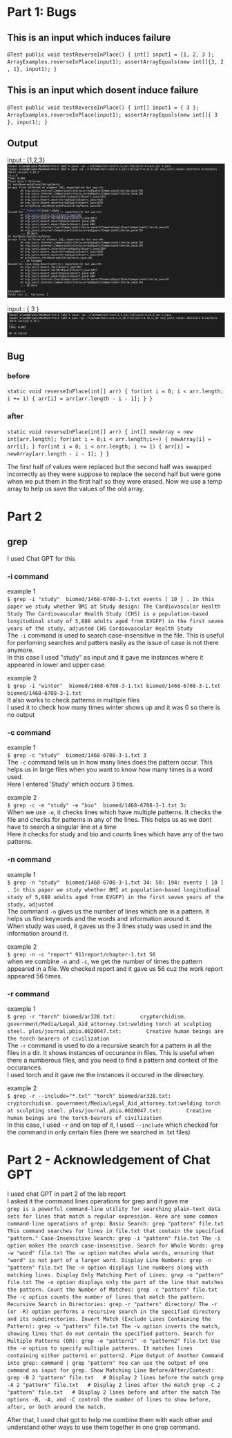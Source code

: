 # Part 1: Bugs  
## This is an input which induces failure  
`@Test
public void testReverseInPlace() {
    int[] input1 = {1, 2, 3 };
    ArrayExamples.reverseInPlace(input1);
    assertArrayEquals(new int[]{3, 2 , 1}, input1);
}`  
## This is an input which dosent induce failure  
`@Test
public void testReverseInPlace() {
    int[] input1 = { 3 };
    ArrayExamples.reverseInPlace(input1);
    assertArrayEquals(new int[]{ 3 }, input1);
}`
## Output  
input : {1,2,3}  
![image](beforeFixBug.png)  

input : { 3 }  
![image](afterFixBug.png)  

## Bug  
### before  
`static void reverseInPlace(int[] arr) {
  for(int i = 0; i < arr.length; i += 1) {
    arr[i] = arr[arr.length - i - 1];
  }
}`  
### after  
`static void reverseInPlace(int[] arr) {
  int[] newArray = new int[arr.length];
  for(int i = 0;i < arr.length;i++) {
    newArray[i] = arr[i];
  }
  for(int i = 0; i < arr.length; i += 1) {
    arr[i] = newArray[arr.length - i - 1];
} }`  

The first half of values were replaced but the second half was swapped incorrectly as they were suppose to replace the second half but were gone when we put them in the first half so they were erased. Now we use a temp array to help us save the values of the old array.  

# Part 2  
## grep  
I used Chat GPT for this  
### -i command  
example 1  
`$ grep -i "study"  biomed/1468-6708-3-1.txt
        events [ 10 ] . In this paper we study whether BMI at
          Study design: The Cardiovascular Health
          Study
          The Cardiovascular Health Study (CHS) is a
          population-based longitudinal study of 5,888 adults aged
        from EVGFP) in the first seven years of the study, adjusted
        CHS Cardiovascular Health Study`  
The `-i` command is used to search case-insensitive in the file. This is useful for perfoming searches and patters easily as the issue of case is not there anymore.  
In this case I used "study" as input and it gave me instances where it appeared in lower and upper case.  

example 2  
`$ grep -i "winter"  biomed/1468-6708-3-1.txt biomed/1468-6708-3-1.txt biomed/1468-6708-3-1.txt`  
It also works to check patterns in multiple files  
I used it to check how many times winter shows up and it was 0 so there is no output  

### -c command  
example 1  
`$ grep -c "study"  biomed/1468-6708-3-1.txt
 3`  
The `-c` command tells us in how many lines does the pattern occur. This helps us in large files when you want to know how many times is a word used.  
Here I entered 'Study' which occurs 3 times.  

example 2  
`$ grep -c -e "study" -e "bio"  biomed/1468-6708-3-1.txt
3c`  
When we use `-e`, it checks lines which have multiple patterns. It checks the file and checks for patterns in any of the lines. This helps us as we dont have to search a singular line at a time  
Here it checks for study and bio and counts lines which have any of the two patterns.  

### -n command  
example 1  
`$ grep -n "study"  biomed/1468-6708-3-1.txt
34: 50: 194:
events [ 10 ] . In this paper we study whether BMI at
  population-based longitudinal study of 5,888 adults aged
 from EVGFP) in the first seven years of the study, adjusted`  
 The command `-n` gives us the number of lines which are in a pattern. It helps us find keywords and the words and information around it.  
 When study was used, it gaves us the 3 lines study was used in and the information around it.  

 example 2  
 `$ grep -n -c "report" 911report/chapter-1.txt
56`  
when we combine `-n` and `-c`, we get the number of times the pattern appeared in a file. We checked report and it gave us 56 cuz the work report appeared 56 times.  

### -r command  
example 1  
`$ grep -r "torch"
biomed/ar328.txt:        cryptorchidism.
government/Media/Legal_Aid_attorney.txt:welding torch at sculpting steel.
plos/journal.pbio.0020047.txt:        Creative human beings are the torch-bearers of civilization`  
The `-r` command is used to do a recursive search for a pattern in all the files in a dir. It shows instances of occurance in files. This is useful when there a numberous files, and you need to find a pattern and context of the occurances.  
I used torch and it gave me the instances it occured in the direectory.  

example 2  
`$ grep -r --include="*.txt" "torch"
biomed/ar328.txt:        cryptorchidism.
government/Media/Legal_Aid_attorney.txt:welding torch at sculpting steel.
plos/journal.pbio.0020047.txt:        Creative human beings are the torch-bearers of civilization`  
In this case, I used `-r` and on top of it, I used `--include` which checked for the command in only certain files (here we searched in .txt files)  

# Part 2 - Acknowledgement of Chat GPT  
I used chat GPT in part 2 of the lab report  
I asked it the command lines operations for grep and it gave me  
`grep is a powerful command-line utility for searching plain-text data sets for lines that match a regular expression. Here are some common command-line operations of grep:
Basic Search:
grep "pattern" file.txt
This command searches for lines in file.txt that contain the specified "pattern."
Case-Insensitive Search:
grep -i "pattern" file.txt
The -i option makes the search case-insensitive.
Search for Whole Words:
grep -w "word" file.txt
The -w option matches whole words, ensuring that "word" is not part of a larger word.
Display Line Numbers:
grep -n "pattern" file.txt
The -n option displays line numbers along with matching lines.
Display Only Matching Part of Lines:
grep -o "pattern" file.txt
The -o option displays only the part of the line that matches the pattern.
Count the Number of Matches:
grep -c "pattern" file.txt
The -c option counts the number of lines that match the pattern.
Recursive Search in Directories:
grep -r "pattern" directory/
The -r (or -R) option performs a recursive search in the specified directory and its subdirectories.
Invert Match (Exclude Lines Containing the Pattern):
grep -v "pattern" file.txt
The -v option inverts the match, showing lines that do not contain the specified pattern.
Search for Multiple Patterns (OR):
grep -e "pattern1" -e "pattern2" file.txt
Use the -e option to specify multiple patterns. It matches lines containing either pattern1 or pattern2.
Pipe Output of Another Command into grep:
command | grep "pattern"
You can use the output of one command as input for grep.
Show Matching Line Before/After/Context:
grep -B 2 "pattern" file.txt   # Display 2 lines before the match
grep -A 2 "pattern" file.txt   # Display 2 lines after the match
grep -C 2 "pattern" file.txt   # Display 2 lines before and after the match
The options -B, -A, and -C control the number of lines to show before, after, or both around the match.`  

After that, I used chat gpt to help me combine them with each other and understand other ways to use them together in one grep command.


